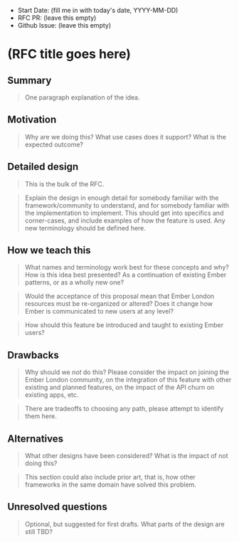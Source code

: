 - Start Date: (fill me in with today's date, YYYY-MM-DD)
- RFC PR: (leave this empty)
- Github Issue: (leave this empty)

# (RFC title goes here)

## Summary

> One paragraph explanation of the idea.

## Motivation

> Why are we doing this? What use cases does it support? What is the expected
outcome?

## Detailed design

> This is the bulk of the RFC.

> Explain the design in enough detail for somebody
familiar with the framework/community to understand, and for somebody familiar with the
implementation to implement. This should get into specifics and corner-cases,
and include examples of how the feature is used. Any new terminology should be
defined here.

## How we teach this

> What names and terminology work best for these concepts and why? How is this
idea best presented? As a continuation of existing Ember patterns, or as a
wholly new one?

> Would the acceptance of this proposal mean that Ember London resources must be
re-organized or altered? Does it change how Ember is communicated to new users
at any level?

> How should this feature be introduced and taught to existing Ember
users?

## Drawbacks

> Why should we *not* do this? Please consider the impact on joining the Ember London community,
on the integration of this feature with other existing and planned features,
on the impact of the API churn on existing apps, etc.

> There are tradeoffs to choosing any path, please attempt to identify them here.

## Alternatives

> What other designs have been considered? What is the impact of not doing this?

> This section could also include prior art, that is, how other frameworks in the same domain have solved this problem.

## Unresolved questions

> Optional, but suggested for first drafts. What parts of the design are still
TBD?
